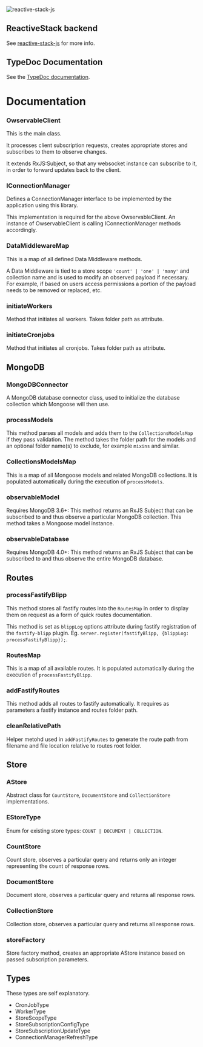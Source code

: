 ![reactive-stack-js](https://avatars0.githubusercontent.com/u/72337471?s=75)

## ReactiveStack backend
See <a href="https://github.com/reactive-stack-js" target="_blank">reactive-stack-js</a> for more info.

## TypeDoc Documentation
See the <a href="https://reactive-stack-js.github.io/reactive-stack-js-backend/docs/" target="_blank">TypeDoc documentation</a>.

# Documentation

### OwservableClient
This is the main class.

It processes client subscription requests, creates appropriate stores and subscribes to them to observe changes.

It extends RxJS:Subject, so that any websocket instance can subscribe to it, in order to forward updates back to the client.

### IConnectionManager
Defines a ConnectionManager interface to be implemented by the application using this library.

This implementation is required for the above OwservableClient. An instance of OwservableClient is calling IConnectionManager methods accordingly.

### DataMiddlewareMap
This is a map of all defined Data Middleware methods.

A Data Middleware is tied to a store scope ```'count' | 'one' | 'many'``` and collection name and is used to modify an observed payload if necessary.
For example, if based on users access permissions a portion of the payload needs to be removed or replaced, etc.

### initiateWorkers
Method that initiates all workers. Takes folder path as attribute.

### initiateCronjobs
Method that initiates all cronjobs. Takes folder path as attribute.

## MongoDB
### MongoDBConnector
A MongoDB database connector class, used to initialize the database collection which Mongoose will then use.

### processModels
This method parses all models and adds them to the ```CollectionsModelsMap``` if they pass validation. The method takes the folder path for the models and an optional folder name(s) to exclude, for example ```mixins``` and similar.

### CollectionsModelsMap
This is a map of all Mongoose models and related MongoDB collections. It is populated automatically during the execution of ```processModels```.

### observableModel
Requires MongoDB 3.6+: This method returns an RxJS Subject that can be subscribed to and thus observe a particular MongoDB collection. This method takes a Mongoose model instance.

### observableDatabase
Requires MongoDB 4.0+: This method returns an RxJS Subject that can be subscribed to and thus observe the entire MongoDB database.

## Routes
### processFastifyBlipp
This method stores all fastify routes into the ```RoutesMap``` in order to display them on request as a form of quick routes documentation.

This method is set as ```blippLog``` options attribute during fastify registration of the ```fastify-blipp``` plugin. Eg. ```server.register(fastifyBlipp, {blippLog: processFastifyBlipp});```.

### RoutesMap
This is a map of all available routes. It is populated automatically during the execution of ```processFastifyBlipp```.

### addFastifyRoutes
This method adds all routes to fastify automatically. It requires as parameters a fastify instance and routes folder path.

### cleanRelativePath
Helper metohd used in ```addFastifyRoutes``` to generate the route path from filename and file location relative to routes root folder.

## Store
### AStore
Abstract class for ```CountStore```, ```DocumentStore``` and ```CollectionStore``` implementations.

### EStoreType
Enum for existing store types: ```COUNT | DOCUMENT | COLLECTION```.

### CountStore
Count store, observes a particular query and returns only an integer representing the count of response rows.

### DocumentStore
Document store, observes a particular query and returns all response rows.

### CollectionStore
Collection store, observes a particular query and returns all response rows.

### storeFactory
Store factory method, creates an appropriate AStore instance based on passed subscription parameters.

## Types
These types are self explanatory.
- CronJobType
- WorkerType
- StoreScopeType
- StoreSubscriptionConfigType
- StoreSubscriptionUpdateType
- ConnectionManagerRefreshType
